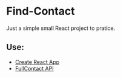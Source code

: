 # Find-Contact
Just a simple small React project to pratice.

Use:
------
- [Create React App](https://github.com/facebook/create-react-app)
- [FullContact API](https://www.fullcontact.com/)
